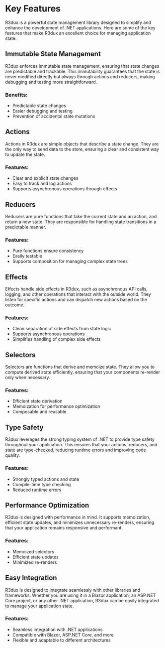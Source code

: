 # Key Features

R3dux is a powerful state management library designed to simplify and enhance the development of .NET applications. Here are some of the key features that make R3dux an excellent choice for managing application state:

## Immutable State Management

R3dux enforces immutable state management, ensuring that state changes are predictable and trackable. This immutability guarantees that the state is never modified directly but always through actions and reducers, making debugging and testing more straightforward.

### Benefits:
- Predictable state changes
- Easier debugging and testing
- Prevention of accidental state mutations

## Actions

Actions in R3dux are simple objects that describe a state change. They are the only way to send data to the store, ensuring a clear and consistent way to update the state.

### Features:
- Clear and explicit state changes
- Easy to track and log actions
- Supports asynchronous operations through effects

## Reducers

Reducers are pure functions that take the current state and an action, and return a new state. They are responsible for handling state transitions in a predictable manner.

### Features:
- Pure functions ensure consistency
- Easily testable
- Supports composition for managing complex state trees

## Effects

Effects handle side effects in R3dux, such as asynchronous API calls, logging, and other operations that interact with the outside world. They listen for specific actions and can dispatch new actions based on the outcome.

### Features:
- Clean separation of side effects from state logic
- Supports asynchronous operations
- Simplifies handling of complex side effects

## Selectors

Selectors are functions that derive and memoize state. They allow you to compute derived state efficiently, ensuring that your components re-render only when necessary.

### Features:
- Efficient state derivation
- Memoization for performance optimization
- Composable and reusable

## Type Safety

R3dux leverages the strong typing system of .NET to provide type safety throughout your application. This ensures that your actions, reducers, and state are type-checked, reducing runtime errors and improving code quality.

### Features:
- Strongly typed actions and state
- Compile-time type checking
- Reduced runtime errors

## Performance Optimization

R3dux is designed with performance in mind. It supports memoization, efficient state updates, and minimizes unnecessary re-renders, ensuring that your application remains responsive and performant.

### Features:
- Memoized selectors
- Efficient state updates
- Minimized re-renders

## Easy Integration

R3dux is designed to integrate seamlessly with other libraries and frameworks. Whether you are using it in a Blazor application, an ASP.NET Core project, or any other .NET application, R3dux can be easily integrated to manage your application state.

### Features:
- Seamless integration with .NET applications
- Compatible with Blazor, ASP.NET Core, and more
- Flexible and adaptable to different architectures
